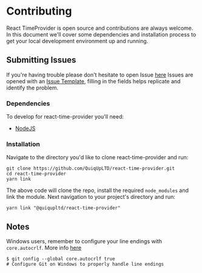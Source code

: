 # Contributing

React TimeProvider is open source and contributions are always welcome. In this document we'll cover some dependencies and installation process to get your local development environment up and running.


## Submitting Issues
If you're having trouble please don't hesitate to open Issue [here](https://github.com/QuiqUpLTD/react-time-provider/issues)
Issues are opened with an [Issue Template](https://github.com/QuiqUpLTD/react-time-provider/blob/master/ISSUE_TEMPLATE.md), filling in the fields helps replicate and identify the problem.


### Dependencies
To develop for react-time-provider you'll need:

- [NodeJS](https://nodejs.org)

### Installation

Navigate to the directory you'd like to clone react-time-provider and run:
```
git clone https://github.com/QuiqUpLTD/react-time-provider.git
cd react-time-provider
yarn link
```

The above code will clone the repo, install the required `node_modules` and link the module. Next navigation to your project's directory and run:
```
yarn link "@quiqupltd/react-time-provider"
```

## Notes
Windows users, remember to configure your line endings with `core.autocrlf`. More info [here](https://help.github.com/articles/dealing-with-line-endings/#platform-windows)
```
$ git config --global core.autocrlf true
# Configure Git on Windows to properly handle line endings
```
